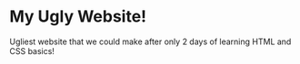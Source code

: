 # My Ugly Website!
Ugliest website that we could make after only 2 days of learning HTML and CSS basics!
